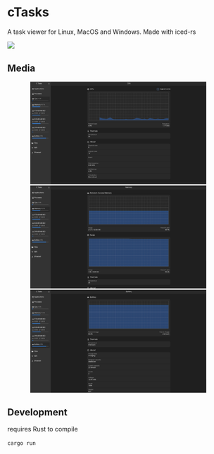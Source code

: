# cTasks
A task viewer for Linux, MacOS and Windows. Made with iced-rs

<a href="https://github.com/iced-rs/iced">
  <img src="https://gist.githubusercontent.com/hecrj/ad7ecd38f6e47ff3688a38c79fd108f0/raw/74384875ecbad02ae2a926425e9bcafd0695bade/color.svg" width="130px">
</a>

## Media

<center>
  <img src="static/cpu.png" width="400" />
  <img src="static/memory.png" width="400" />
  <img src="static/battery.png" width="400" />
</center>

## Development

requires Rust to compile

`cargo run`